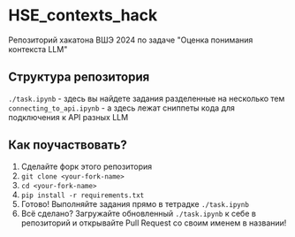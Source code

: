 # HSE_contexts_hack
Репозиторий хакатона ВШЭ 2024 по задаче "Оценка понимания контекста LLM"

## Структура репозитория

`./task.ipynb` - здесь вы найдете задания разделенные на несколько тем
`connecting_to_api.ipynb` - а здесь лежат сниппеты кода для подключения к API разных LLM

## Как поучаствовать?

1. Сделайте форк этого репозитория
2. `git clone <your-fork-name>`
3. `cd <your-fork-name>`
4. `pip install -r requirements.txt`
5. Готово! Выполняйте задания прямо в тетрадке `./task.ipynb`
6. Всё сделано? Загружайте обновленный `./task.ipynb` к себе в репозиторий и открывайте Pull Request со своим именем в названии!
